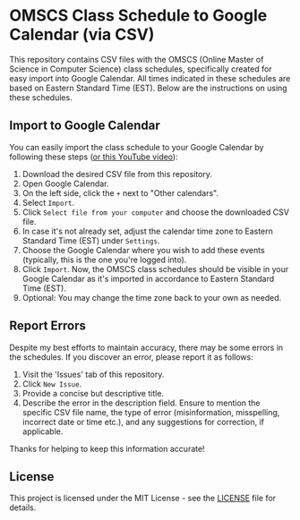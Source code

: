 # OMSCS Class Schedule to Google Calendar (via CSV)

This repository contains CSV files with the OMSCS (Online Master of Science in Computer Science) class schedules, specifically created for easy import into Google Calendar. All times indicated in these schedules are based on Eastern Standard Time (EST). Below are the instructions on using these schedules.

## Import to Google Calendar

You can easily import the class schedule to your Google Calendar by following these steps ([or this YouTube video](https://youtu.be/SEV5bjQ2Wi8?si=FcGyj8wB6471wvxc&t=294)):

1. Download the desired CSV file from this repository.
2. Open Google Calendar.
3. On the left side, click the `+` next to "Other calendars".
4. Select `Import`.
5. Click `Select file from your computer` and choose the downloaded CSV file.
6. In case it's not already set, adjust the calendar time zone to Eastern Standard Time (EST) under `Settings`.
7. Choose the Google Calendar where you wish to add these events (typically, this is the one you're logged into).
8. Click `Import`.  Now, the OMSCS class schedules should be visible in your Google Calendar as it's imported in accordance to Eastern Standard Time (EST).
9. Optional: You may change the time zone back to your own as needed.

## Report Errors

Despite my best efforts to maintain accuracy, there may be some errors in the schedules. If you discover an error, please report it as follows:

1. Visit the 'Issues' tab of this repository.
2. Click `New Issue`.
3. Provide a concise but descriptive title.
4. Describe the error in the description field. Ensure to mention the specific CSV file name, the type of error (misinformation, misspelling, incorrect date or time etc.), and any suggestions for correction, if applicable.

Thanks for helping to keep this information accurate!

## License

This project is licensed under the MIT License - see the [LICENSE](LICENSE) file for details.
